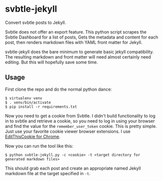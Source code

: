 # svbtle-jekyll

Convert svbtle posts to Jekyll.

Svbtle does not offer an export feature. This python script scrapes the Svbtle Dashboard for a list of posts, Gets the metadata and content for each post, then renders markdown files with YAML front matter for Jekyll.

svbtle-jekyll does the bare minimum to generate basic jekyll compatibility. The resulting markdown and front matter will need almost certainly need editing. But this will hopefully save some time.

## Usage

First clone the repo and do the normal python dance:

    $ virtualenv venv
    $ . venv/bin/activate
    $ pip install -r requirements.txt

Now you need to get a cookie from Svbtle. I didn't build functionality to log in to svbtle and retrieve a cookie, so you need to log in using your browser and find the value for the `remember_user_token` cookie. This is pretty simple. Just use your favorite cookie viewer browser extensions. I use [EditThisCookie for Chrome](https://chrome.google.com/webstore/detail/editthiscookie/fngmhnnpilhplaeedifhccceomclgfbg?hl=en).

Now you can run the tool like this:

    $ python svbtle-jekyll.py -c <cookie> -t <target directory for generated markdown files>

This should grab each post and create an appropriate named Jekyll markdown file at the target specified in `-t`.
